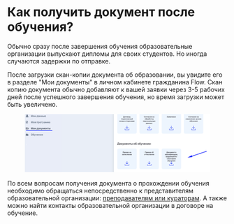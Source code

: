 # Как получить документ после обучения?

Обычно сразу после завершения обучения образовательные организации выпускают дипломы для своих студентов. Но иногда случаются задержки по отправке.&#x20;

После загрузки скан-копии документа об образовании, вы увидите его в разделе "Мои документы" в личном кабинете гражданина Flow. Скан копию документа обычно добавляют к вашей заявки через 3-5 рабочих дней после успешного завершения обучения, но время загрузки может быть увеличено.&#x20;

<figure><img src=".gitbook/assets/image (119).png" alt=""><figcaption></figcaption></figure>

По всем вопросам получения документа о прохождении обучения необходимо обращаться непосредственно к представителям образовательной организации: [преподавателям или кураторам](gde-naiti-kuratora.md). А также можно найти контакты образовательной организации в договоре на обучение.
